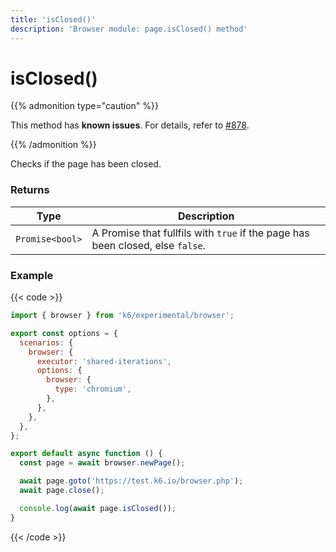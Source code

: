 ```yaml
---
title: 'isClosed()'
description: 'Browser module: page.isClosed() method'
---
```


# isClosed()

{{% admonition type="caution" %}}

This method has **known issues**. For details, refer to [#878](https://github.com/grafana/xk6-browser/issues/878).

{{% /admonition %}}

Checks if the page has been closed.

### Returns

| Type            | Description                                                                    |
| --------------- | ------------------------------------------------------------------------------ |
| `Promise<bool>` | A Promise that fullfils with `true` if the page has been closed, else `false`. |

### Example

{{< code >}}

```javascript
import { browser } from 'k6/experimental/browser';

export const options = {
  scenarios: {
    browser: {
      executor: 'shared-iterations',
      options: {
        browser: {
          type: 'chromium',
        },
      },
    },
  },
};

export default async function () {
  const page = await browser.newPage();

  await page.goto('https://test.k6.io/browser.php');
  await page.close();

  console.log(await page.isClosed());
}
```

{{< /code >}}
